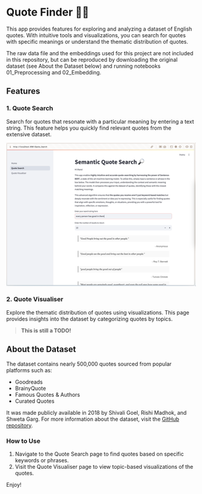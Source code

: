 # Quote Finder 🔎📕

This app provides features for exploring and analyzing a dataset of English quotes. With intuitive tools and visualizations, you can search for quotes with specific meanings or understand the thematic distribution of quotes.

The raw data file and the embeddings used for this project are not included in this repository, but can be reproduced by downloading the original dataset (see About the Dataset below) and running notebooks 01_Preprocessing and 02_Embedding.

## Features
### 1. Quote Search
Search for quotes that resonate with a particular meaning by entering a text string. This feature helps you quickly find relevant quotes from the extensive dataset.

![Screenshot of the Quote Search page](images/quoteSearchScreenshot.png)

### 2. Quote Visualiser
Explore the thematic distribution of quotes using visualizations. This page provides insights into the dataset by categorizing quotes by topics.

> **This is still a TODO!**

## About the Dataset
The dataset contains nearly 500,000 quotes sourced from popular platforms such as:

- Goodreads
- BrainyQuote
- Famous Quotes & Authors
- Curated Quotes

It was made publicly available in 2018 by Shivali Goel, Rishi Madhok, and Shweta Garg. For more information about the dataset, visit the [GitHub repository](https://github.com/ShivaliGoel/Quotes-500K).

### How to Use
1. Navigate to the Quote Search page to find quotes based on specific keywords or phrases.
2. Visit the Quote Visualiser page to view topic-based visualizations of the quotes.

Enjoy!
